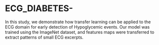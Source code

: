 # ECG_DIABETES-
In this study, we demonstrate how transfer learning can be applied to the ECG domain for early detection of Hypoglycemic events. Our model was trained using the ImageNet dataset, and features maps were transferred to extract patterns of small ECG excerpts. 
